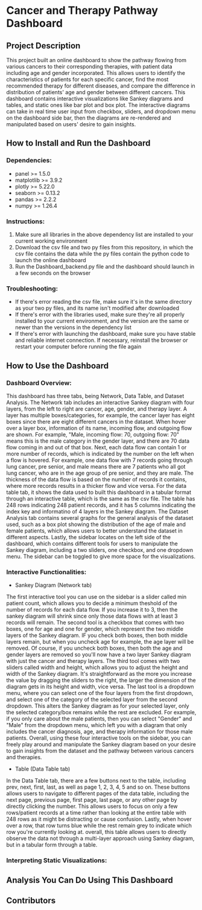 # Cancer and Therapy Pathway Dashboard

## Project Description
This project built an online dashboard to show the pathway flowing from various cancers to their corresponding therapies, with patient data including age and gender incorporated. This allows users to identify the characteristics of patients for each specific cancer, find the most recommended therapy for different diseases, and compare the difference in distribution of patients' age and gender between different cancers. This dashboard contains interactive visualizations like Sankey diagrams and tables, and static ones like bar plot and box plot. The interactive diagrams can take in real time user input from checkbox, sliders, and dropdown menu on the dashboard side bar, then the diagrams are re-rendered and manipulated based on users' desire to gain insights.

## How to Install and Run the Dashboard
### Dependencies:
  - panel >= 1.5.0
  - matplotlib >= 3.9.2
  - plotly >= 5.22.0
  - seaborn >= 0.13.2
  - pandas >= 2.2.2
  - numpy >= 1.26.4
### Instructions:
  1. Make sure all libraries in the above dependency list are installed to your current working environment
  2. Download the csv file and two py files from this repository, in which the csv file contains the data while the py files contain the python code to launch the online dashboard
  3. Run the Dashboard_backend.py file and the dashboard should launch in a few seconds on the browser
### Troubleshooting:
  - If there's error reading the csv file, make sure it's in the same directory as your two py files, and its name isn't modified after downloaded
  - If there's error with the libraries used, make sure they're all properly installed to your current environment, and the version are the same or newer than the versions in the dependency list
  - If there's error with launching the dashboard, make sure you have stable and reliable internet connection. If necessary, reinstall the browser or restart your computer before running the file again

## How to Use the Dashboard
### Dashboard Overview:
This dashboard has three tabs, being Network, Data Table, and Dataset Analysis. The Network tab includes an interactive Sankey diagram with four layers, from the left to right are cancer, age, gender, and therapy layer. A layer has multiple boxes/categories, for example, the cancer layer has eight boxes since there are eight different cancers in the dataset. When hover over a layer box, information of its name, incoming flow, and outgoing flow are shown. For example, "Male, incoming flow: 70, outgoing flow: 70" means this is the male category in the gender layer, and there are 70 data flow coming in and out of that box. Next, each data flow can contain 1 or more number of records, which is indicated by the number on the left when a flow is hovered. For example, one data flow with 7 records going through lung cancer, pre senior, and male means there are 7 patients who all got lung cancer, who are in the age group of pre senior, and they are male. The thickness of the data flow is based on the number of records it contains, where more records results in a thicker flow and vice versa. For the data table tab, it shows the data used to built this dashboard in a tabular format through an interactive table, which is the same as the csv file. The table has 248 rows indicating 248 patient records, and it has 5 columns indicating the index key and informatino of 4 layers in the Sankey diagram. The Dataset Analysis tab contains several graphs for the general analysis of the dataset used, such as a box plot showing the distribution of the age of male and female patients, which allows users to better understand the dataset in different aspects. Lastly, the sidebar locates on the left side of the dashboard, which contains different tools for users to manipulate the Sankey diagram, including a two sliders, one checkbox, and one dropdown menu. The sidebar can be toggled to give more space for the visualizations.
### Interactive Functionalities:
- Sankey Diagram (Network tab)

The first interactive tool you can use on the sidebar is a slider called min patient count, which allows you to decide a minimum theshold of the number of records for each data flow. If you increase it to 3, then the sankey diagram will shrink since only those data flows with at least 3 records will remain. The second tool is a checkbox that comes with two boxes, one for age and one for gender, which represent the two middle layers of the Sankey diagram. IF you check both boxes, then both middle layers remain, but when you uncheck age for example, the age layer will be removed. Of course, if you uncheck both boxes, then both the age and gender layers are removed so you'll now have a two layer Sankey diagram with just the cancer and therapy layers. The third tool comes with two sliders called width and height, which allows you to adjust the height and width of the Sankey diagram. It's straightforward as the more you increase the value by dragging the sliders to the right, the larger the dimension of the diagram gets in its height and width, vice versa. The last tool is a dropdown menu, where you can select one of the four layers from the first dropdown, and select one of the category of the selected layer from the second dropdown. This alters the Sankey diagram as for your selected layer, only the selected category/box remains while the rest are excluded. For example, if you only care about the male patients, then you can select "Gender" and "Male" from the dropdown menu, which left you with a diagram that only includes the cancer diagnosis, age, and therapy information for those male patients. Overall, using these four interactive tools on the sidebar, you can freely play around and manipulate the Sankey diagram based on your desire to gain insights from the dataset and the pathway between various cancers and therapies.
- Table (Data Table tab)

In the Data Table tab, there are a few buttons next to the table, including prev, next, first, last, as well as page 1, 2, 3, 4, 5 and so on. These buttons allows users to navigate to different pages of the data table, including the next page, previous page, first page, last page, or any other page by directly clicking the number. This allows users to focus on only a few rows/patient records at a time rather than looking at the entire table with 248 rows as it might be distracting or cause confusion. Lastly, when hover over a row, that row turns blue while the rest remain grey to indicate which row you're currently looking at. overall, this table allows users to directly observe the data not through a multi-layer approach using Sankey diagram, but in a tabular form through a table.
### Interpreting Static Visualizations:

## Analysis You Can Do Using This Dashboard


## Contributors

